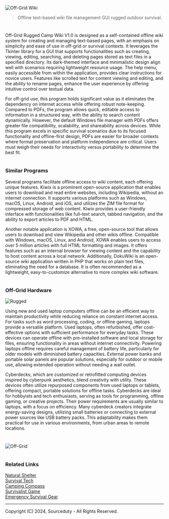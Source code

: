 ![Off-Grid Wiki](https://github.com/user-attachments/assets/741cc0c6-fa6e-4f6b-bf9b-3444e1090c5a)

> Offline text-based wiki file management GUI rugged outdoor survival.
#

Off-Grid Rugged Camp Wiki V1.0 is designed as a self-contained offline wiki system for creating and managing text-based pages, with an emphasis on simplicity and ease of use in off-grid or survival contexts. It leverages the Tkinter library for a GUI that supports functionalities such as creating, viewing, editing, searching, and deleting pages stored as text files in a specified directory. Its dark-themed interface and minimalistic design align well with scenarios requiring lightweight resource usage. The help menu, easily accessible from within the application, provides clear instructions for novice users. Features like scrolled text for content viewing and editing, and the ability to rename pages, enhance the user experience by offering intuitive control over textual data.

For off-grid use, this program holds significant value as it eliminates the dependency on internet access while offering robust note-keeping. Compared to PDFs, the program allows quick, editable access to information in a structured way, with the ability to search content dynamically. However, the default Windows file manager with PDFs offers greater file compatibility, scalability, and shareability across devices. While this program excels in specific survival scenarios due to its focused functionality and offline-first design, PDFs are easier for broader contexts where format preservation and platform independence are critical. Users must weigh their needs for interactivity versus portability to determine the best fit.

#
### Similar Programs

Several programs facilitate offline access to wiki content, each offering unique features. Kiwix is a prominent open-source application that enables users to download and read entire websites, including Wikipedia, without an internet connection. It supports various platforms such as Windows, macOS, Linux, Android, and iOS, and utilizes the ZIM file format for compressed storage of web content. Kiwix provides a user-friendly interface with functionalities like full-text search, tabbed navigation, and the ability to export articles to PDF and HTML.

Another notable application is XOWA, a free, open-source tool that allows users to download and view Wikipedia and other wikis offline. Compatible with Windows, macOS, Linux, and Android, XOWA enables users to access over 5 million articles with full HTML formatting and images. It offers features such as an internal browser for viewing content and the capability to host content across a local network. Additionally, DokuWiki is an open-source wiki application written in PHP that works on plain text files, eliminating the need for a database. It is often recommended as a lightweight, easy-to-customize alternative to more complex wiki software.

#
### Off-Grid Hardware

![Rugged](https://github.com/user-attachments/assets/2a292677-e57f-4e2a-827c-0b7f1d2c6b4f)

Using new and used laptop computers offline can be an efficient way to maintain productivity while reducing reliance on constant internet access. For tasks such as word processing, coding, or offline gaming, laptops provide a versatile platform. Used laptops, often refurbished, offer cost-effective options with sufficient performance for everyday tasks. These devices can operate offline with pre-installed software and local storage for files, ensuring functionality in areas without internet connectivity. Powering laptops offline requires careful management of battery life, particularly for older models with diminished battery capacities. External power banks and portable solar panels are popular solutions, especially for outdoor or mobile use, allowing extended operation without needing a wall outlet.

Cyberdecks, which are customized or retrofitted computing devices inspired by cyberpunk aesthetics, blend creativity with utility. These devices often utilize repurposed components from used laptops or tablets, offering compact, portable solutions for offline tasks. Cyberdecks are ideal for hobbyists and tech enthusiasts, serving as tools for programming, offline gaming, or creative projects. Their power requirements are usually similar to laptops, with a focus on efficiency. Many cyberdeck creators integrate energy-saving designs, utilizing small batteries or connecting to external power sources like USB battery packs. This adaptability makes them practical for use in various environments, from urban areas to remote locations.

#
![Off-Grid](https://github.com/user-attachments/assets/e05e5cd8-61f7-4250-92cf-2f1fd44c7502)

#
### Related Links

[Natural Shelter](https://github.com/sourceduty/Natural_Shelter)
<br>
[Survival Tech](https://github.com/sourceduty/Survival_Tech)
<br>
[Camping Compass](https://github.com/sourceduty/Camping_Compass)
<br>
[Survivalist Game](https://github.com/sourceduty/Survivalist_Game)
<br>
[Emergency Survival Gear](https://github.com/sourceduty/Emergency_Survival_Gear)

***
Copyright (C) 2024, Sourceduty - All Rights Reserved.

